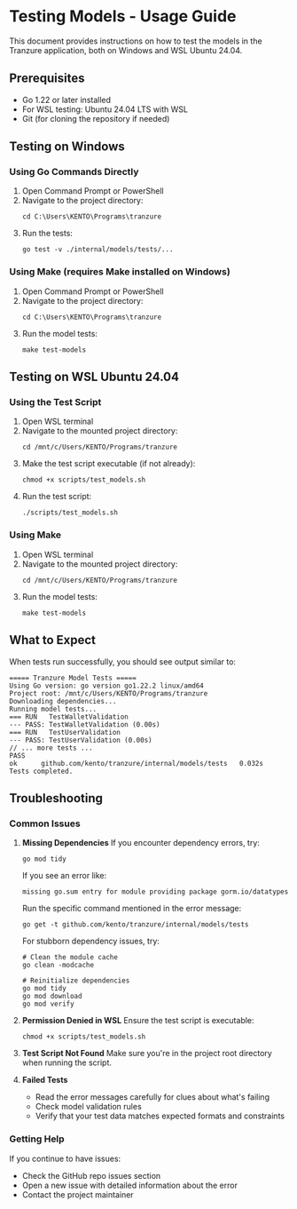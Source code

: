 # Testing Models - Usage Guide

This document provides instructions on how to test the models in the Tranzure application, both on Windows and WSL Ubuntu 24.04.

## Prerequisites

- Go 1.22 or later installed
- For WSL testing: Ubuntu 24.04 LTS with WSL
- Git (for cloning the repository if needed)

## Testing on Windows

### Using Go Commands Directly

1. Open Command Prompt or PowerShell
2. Navigate to the project directory:
   ```
   cd C:\Users\KENTO\Programs\tranzure
   ```
3. Run the tests:
   ```
   go test -v ./internal/models/tests/...
   ```

### Using Make (requires Make installed on Windows)

1. Open Command Prompt or PowerShell
2. Navigate to the project directory:
   ```
   cd C:\Users\KENTO\Programs\tranzure
   ```
3. Run the model tests:
   ```
   make test-models
   ```

## Testing on WSL Ubuntu 24.04

### Using the Test Script

1. Open WSL terminal
2. Navigate to the mounted project directory:
   ```
   cd /mnt/c/Users/KENTO/Programs/tranzure
   ```
3. Make the test script executable (if not already):
   ```
   chmod +x scripts/test_models.sh
   ```
4. Run the test script:
   ```
   ./scripts/test_models.sh
   ```

### Using Make

1. Open WSL terminal
2. Navigate to the mounted project directory:
   ```
   cd /mnt/c/Users/KENTO/Programs/tranzure
   ```
3. Run the model tests:
   ```
   make test-models
   ```

## What to Expect

When tests run successfully, you should see output similar to:

```
===== Tranzure Model Tests =====
Using Go version: go version go1.22.2 linux/amd64
Project root: /mnt/c/Users/KENTO/Programs/tranzure
Downloading dependencies...
Running model tests...
=== RUN   TestWalletValidation
--- PASS: TestWalletValidation (0.00s)
=== RUN   TestUserValidation
--- PASS: TestUserValidation (0.00s)
// ... more tests ...
PASS
ok      github.com/kento/tranzure/internal/models/tests   0.032s
Tests completed.
```

## Troubleshooting

### Common Issues

1. **Missing Dependencies**
   If you encounter dependency errors, try:
   ```
   go mod tidy
   ```

   If you see an error like:
   ```
   missing go.sum entry for module providing package gorm.io/datatypes
   ```
   Run the specific command mentioned in the error message:
   ```
   go get -t github.com/kento/tranzure/internal/models/tests
   ```

   For stubborn dependency issues, try:
   ```
   # Clean the module cache
   go clean -modcache

   # Reinitialize dependencies
   go mod tidy
   go mod download
   go mod verify
   ```

2. **Permission Denied in WSL**
   Ensure the test script is executable:
   ```
   chmod +x scripts/test_models.sh
   ```

3. **Test Script Not Found**
   Make sure you're in the project root directory when running the script.

4. **Failed Tests**
   - Read the error messages carefully for clues about what's failing
   - Check model validation rules
   - Verify that your test data matches expected formats and constraints

### Getting Help

If you continue to have issues:
- Check the GitHub repo issues section
- Open a new issue with detailed information about the error
- Contact the project maintainer
